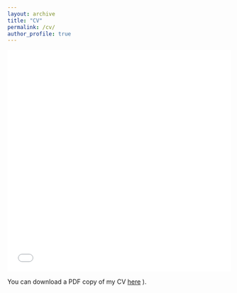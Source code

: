 ```yaml
---
layout: archive
title: "CV"
permalink: /cv/
author_profile: true
---
```


<iframe src="/files/Yale_Quan_CV_github.pdf" width="100%" height="500" frameborder="no" border="0" marginwidth="0" marginheight="0"></iframe>

You can download a PDF copy of my CV [here](http://yalequan.github.io/files/Clustering_Education_Data.pdf)
).